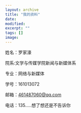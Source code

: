 ```yaml
---
layout: archive
title: "我的资料"
date: 
modified:
excerpt: ""
tags: []
image: 
---
```


姓名：罗家濠


院系:文学与传媒学院新闻与新媒体系


专业：网络与新媒体


学号：161013072


邮箱：461487060@qq.com


电话：135.....想了想还是不告诉你





          